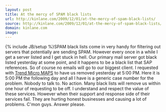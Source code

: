```yaml
---
layout: post
title: At the mercy of SPAM black lists
url: http://kinlane.com/2009/12/01/at-the-mercy-of-spam-black-lists/
source: http://kinlane.com/2009/12/01/at-the-mercy-of-spam-black-lists/
domain: kinlane.com
image: 
---
```

{% include JB/setup %}SPAM black lists come in very handy for filtering out servers that potentially are sending SPAM. However every once in a while I get a server listed and I get stuck in hell. Our primary mail server got black listed yesterday at some point, and it happens to be a black list that SAP references. So of course no emails will go to our biggest client. I requested with <a href="http://www.mail-abuse.com/">Trend Micro MAPS</a> to have us removed yesterday at 5:00 PM. Here it is 5:00 PM the following day and all I have is a generic case number for the problem. Nobody to talk to. No action. Many black lists will remove us within one hour of requesting to be off. I understand and respect the value of these services. However when their support and response side of their services fail. They are hurting honest businesses and causing a lot of problems. C'mon guys. Answer please.